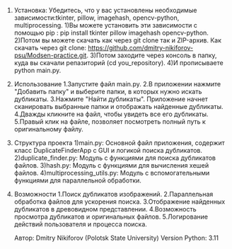 1. Установка:
Убедитесь, что у вас установлены необходимые зависимости:tkinter, pillow, imagehash, opencv-python, multiprocessing.
    1)Вы можете установить эти зависимости с помощью pip : pip install tkinter pillow imagehash opencv-python.
    2)Потом вы можете скачать как через git clone так и ZIP-архив.
Как скачать через git clone: https://github.com/dmitry-nikiforov-psu/Modsen-practice.git.
    3)Потом заходите через консоль в папку, куда вы скачали репазиторий  (cd you_repository).
    4)И прописываете python main.py.

2. Использование
   1.Запустите файл main.py.
   2.В приложении нажмите "Добавить папку" и выберите папки, в которых нужно искать дубликаты.
   3.Нажмите "Найти дубликаты". Приложение начнет сканировать выбранные папки и отображать найденные дубликаты.
   4.Дважды кликните на файл, чтобы увидеть все его дубликаты.
   5.Правый клик на файле, позволяет посмотреть полный путь к оригинальному файлу.

3. Структура проекта
    1)main.py: Основной файл приложения, содержит класс DuplicateFinderApp с GUI и логикой поиска дубликатов.
    2)duplicate_finder.py: Модуль с функциями для поиска дубликатов файлов.
    3)hash.py: Модуль с функциями для вычисления хешей файлов.
    4)multiprocessing_utils.py: Модуль с вспомогательными функциями для параллельной обработки.
4. Возможности
    1.Поиск дубликатов изображений.
    2.Параллельная обработка файлов для ускорения поиска.
    3.Отображение найденных дубликатов в древовидном представлении.
    4.Возможность просмотра дубликатов и оригинальных файлов.
    5.Логирование действий пользователя и процесса поиска.


   Автор: Dmitry Nikiforov (Polotsk State University)
   Version Python: 3.11
